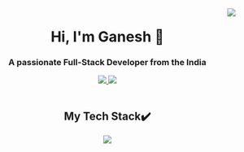 <img align="right" src="https://visitor-badge.laobi.icu/badge?page_id=ganeshdole" />

<h1 align="center">Hi, I'm Ganesh 👋</h1>

<h3 align="center">A passionate Full-Stack Developer from the India</h3>
<!-- <p align="center">Currently learning NextJs & Docker 👨‍🎓</p> -->

<div align="center"> 
  <a href="mailto:dole77770@gmail.com">
    <img src="https://img.shields.io/badge/Gmail-333333?style=for-the-badge&logo=gmail&logoColor=red" />
  </a>
  <a href="https://www.linkedin.com/in/ganeshdole/" target="_blank">
    <img src="https://img.shields.io/badge/LinkedIn-0077B5?style=for-the-badge&logo=linkedin&logoColor=white" />
  </a>
    <!-- <a href="." target="_blank">
      <img src="https://img.shields.io/badge/Portfolio-255E63?style=for-the-badge&logo=About.me&logoColor=white" />
    </a> -->
</div>

<br />

<h2 align="center">My Tech Stack✔️</h2>
<div align="center">
  <img src="https://skillicons.dev/icons?i=html,css,js,react,express,typescript,redux,tailwind,firebase,jest,github,docker,)](https://skillicons.dev"/>
</div>
